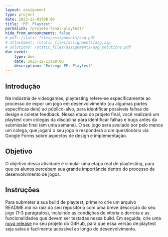 ```yaml
---
layout: assignment
type: project
date: 2023-12-01T08:00
title: 'PF: Playtest'
permalink: /projeto-final-playtest/
hide_from_announcments: false
# pdf: /static_files/assignments/asg.pdf
# attachment: /static_files/assignments/asg.zip
# solutions: /static_files/assignments/asg_solutions.pdf
due_event: 
    type: due
    date: 2023-12-11T08:00
    description: 'Entrega PF: Playtest'
---
```


## Introdução

Na indústria de videogames, playtesting refere-se especificamente ao processo de expor um jogo em desenvolvimento (ou algumas partes específicas dele) ao público-alvo, para identificar possíveis falhas de design e coletar feedback. Nessa etapa do projeto final, você realizará um playtest com colegas da disciplina para identificar falhas e bugs antes da submissão final (em uma semana). O seu jogo será avaliado por pelo menos um colega, que jogará o seu jogo e responderá a um questionário via Google Forms sobre aspectos de design e implementação.

## Objetivo

O objetivo dessa atividade é simular uma etapa real de playtesting, para que os alunos percebam sua grande importância dentro do processo de desenvolvimento de jogos.

## Instruções

Para submeter a sua build de playtest, primeiro crie um arquivo README.md na raiz do seu repositório com uma breve descrição do seu jogo (1-3 parágrafos), incluindo as condições de vitória e derrota e as funcionalidades que devem ser testadas nessa build. Em seguida, crie uma [nova release](https://docs.github.com/en/repositories/releasing-projects-on-github/managing-releases-in-a-repository) no seu projeto do GitHub, para que essa versão de playtest seja salva e facilmente acessível ao longo do desenvolvimento.